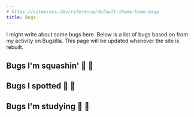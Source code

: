 ```yaml
---
# https://vitepress.dev/reference/default-theme-home-page
title: Bugs
---
```


<script setup>
import { data } from '/data/bugs.data'
const email = import.meta.env.VITE_EMAIL

const assignedBugs = data.bugs.filter(function (b) {
  return b.assigned_to.includes(email) ||
      // add some other bugs that I submitted patches for
      [36295, 36195].includes(b.id)
})

const reportedBugs = data.bugs.filter(function (b) {
  return b.creator.includes(email)
})

const coolBugs = data.bugs.filter(function (b) {
  return b.cc.includes(email) &&
    // filter out resolved bugs
    !['Pushed to main', 'Pushed to stable', 'Pushed to oldstable', 'RESOLVED'].includes(b.status)
})

</script>

I might write about some bugs here. Below is a list of bugs based on from my activity on Bugzilla. This page will be updated whenever the site is rebuilt.

## Bugs I'm squashin' :hiking_boot: :bug:
<BugList :bugs="assignedBugs"/>

## Bugs I spotted :eyes: :bug:
<BugList :bugs="reportedBugs"/>

## Bugs I'm studying :mag_right: :bug:
<BugList :bugs="coolBugs"/>

<style>
</style>